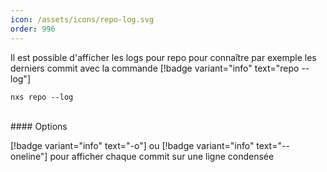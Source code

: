 ```yaml
---
icon: /assets/icons/repo-log.svg
order: 996
---
```

Il est possible d'afficher les logs pour repo pour connaître par exemple les derniers commit avec la commande [!badge variant="info" text="repo --log"]

```console
nxs repo --log
```

<br>
#### Options

[!badge variant="info" text="-o"] ou [!badge variant="info" text="--oneline"] pour afficher chaque commit sur une ligne condensée